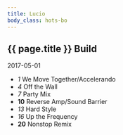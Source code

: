 ```yaml
---
title: Lucio
body_class: hots-bo
---
```


## {{ page.title }} Build
2017-05-01

-   _1_  We Move Together/Accelerando
-   _4_  Off the Wall
-   _7_  Party Mix
- __10__ Reverse Amp/Sound Barrier
-  _13_  Hard Style
-  _16_  Up the Frequency
- __20__ Nonstop Remix
